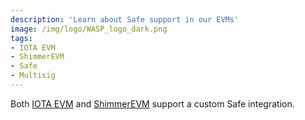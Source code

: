 ```yaml
---
description: 'Learn about Safe support in our EVMs'
image: /img/logo/WASP_logo_dark.png
tags:
- IOTA EVM
- ShimmerEVM
- Safe
- Multisig
---
```


Both [IOTA EVM](https://safe.iotaledger.net/welcome?chain=iota) and [ShimmerEVM](https://safe.iotaledger.net/welcome?chain=smr) support a custom Safe integration.
